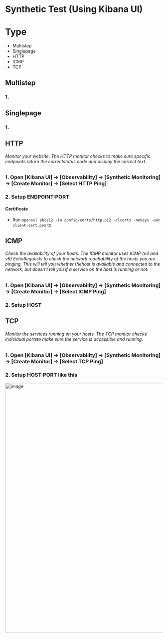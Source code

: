 # Synthetic Test (Using Kibana UI)
# Type
- Multistep
- Singlepage
- HTTP
- ICMP
- TCP

## Multistep

### 1. 

## Singlepage

### 1. 

## HTTP
###### Monitor your website. The HTTP monitor checks to make sure specific endpoints return the correctstatus code and display the correct text.

### 1. Open [Kibana UI] -> [Observability] -> [Synthetic Monitoring] -> [Create Monitor] -> [Select HTTP Ping]

### 2. Setup ENDPOINT:PORT

#### Certificate
- Run `openssl pkcs12 -in config/certs/http.p12 -clcerts -nokeys -out client-cert.pem` to 

## ICMP
###### Check the availability of your hosts. The ICMP monitor uses ICMP (v4 and v6) EchoRequests to check the network reachability of the hosts you are pinging. This will tell you whether thehost is available and connected to the network, but doesn’t tell you if a service on the host is running or not.

### 1. Open [Kibana UI] -> [Observability] -> [Synthetic Monitoring] -> [Create Monitor] -> [Select ICMP Ping]

### 2. Setup HOST

## TCP
###### Monitor the services running on your hosts. The TCP monitor checks individual portsto make sure the service is accessible and running.

### 1. Open [Kibana UI] -> [Observability] -> [Synthetic Monitoring] -> [Create Monitor] -> [Select TCP Ping]

### 2. Setup HOST:PORT like this

<img width="1629" height="801" alt="image" src="https://github.com/user-attachments/assets/e7363e03-72f4-41c4-83f3-e9cc316a99bb" />

